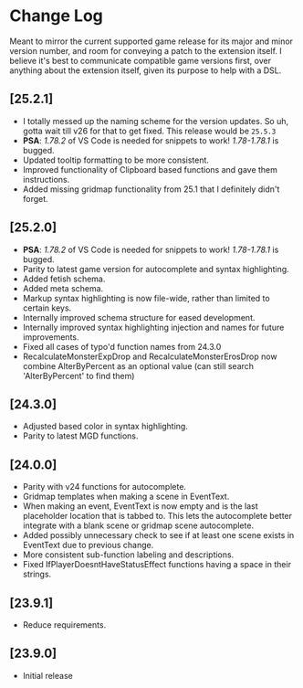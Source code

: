 # Change Log

Meant to mirror the current supported game release for its major and minor version number, and room for conveying a patch to the extension itself. I believe it's best to communicate compatible game versions first, over anything about the extension itself, given its purpose to help with a DSL.

## [25.2.1]

- I totally messed up the naming scheme for the version updates. So uh, gotta wait till v26 for that to get fixed. This release would be `25.5.3`
- **PSA**: *1.78.2* of VS Code is needed for snippets to work! *1.78-1.78.1* is bugged.
- Updated tooltip formatting to be more consistent.
- Improved functionality of Clipboard based functions and gave them instructions.
- Added missing gridmap functionality from 25.1 that I definitely didn't forget.

## [25.2.0]

- **PSA**: *1.78.2* of VS Code is needed for snippets to work! *1.78-1.78.1* is bugged.
- Parity to latest game version for autocomplete and syntax highlighting.
- Added fetish schema.
- Added meta schema.
- Markup syntax highlighting is now file-wide, rather than limited to certain keys.
- Internally improved schema structure for eased development.
- Internally improved syntax highlighting injection and names for future improvements.
- Fixed all cases of typo'd function names from 24.3.0
- RecalculateMonsterExpDrop and RecalculateMonsterErosDrop now combine AlterByPercent as an optional value (can still search 'AlterByPercent' to find them)

## [24.3.0]

- Adjusted based color in syntax highlighting.
- Parity to latest MGD functions.

## [24.0.0]

- Parity with v24 functions for autocomplete.
- Gridmap templates when making a scene in EventText.
- When making an event, EventText is now empty and is the last placeholder location that is tabbed to. This lets the autocomplete better integrate with a blank scene or gridmap scene autocomplete.
- Added possibly unnecessary check to see if at least one scene exists in EventText due to previous change.
- More consistent sub-function labeling and descriptions.
- Fixed IfPlayerDoesntHaveStatusEffect functions having a space in their strings.

## [23.9.1]

- Reduce requirements.

## [23.9.0]

- Initial release
